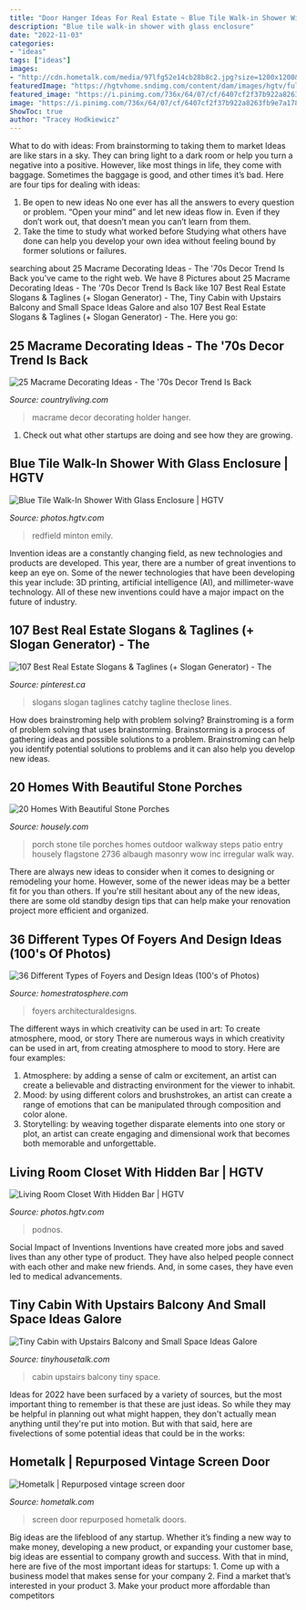 ```yaml
---
title: "Door Hanger Ideas For Real Estate ~ Blue Tile Walk-in Shower With Glass Enclosure"
description: "Blue tile walk-in shower with glass enclosure"
date: "2022-11-03"
categories:
- "ideas"
tags: ["ideas"]
images:
- "http://cdn.hometalk.com/media/97lfg52e14cb28b8c2.jpg?size=1200x1200&amp;nocrop=1"
featuredImage: "https://hgtvhome.sndimg.com/content/dam/images/hgtv/fullset/2015/4/22/2/CI-Robert-Stuart-Interiors_Small-Space-Solutions_closet-bar-storage_v.jpg.rend.hgtvcom.966.1288.suffix/1429739130537.jpeg"
featured_image: "https://i.pinimg.com/736x/64/07/cf/6407cf2f37b922a8263fb9e7a178fa43.jpg"
image: "https://i.pinimg.com/736x/64/07/cf/6407cf2f37b922a8263fb9e7a178fa43.jpg"
ShowToc: true
author: "Tracey Hodkiewicz"
---
```



What to do with ideas: From brainstorming to taking them to market
Ideas are like stars in a sky. They can bring light to a dark room or help you turn a negative into a positive. However, like most things in life, they come with baggage. Sometimes the baggage is good, and other times it’s bad. Here are four tips for dealing with ideas:
1. Be open to new ideas 
No one ever has all the answers to every question or problem. “Open your mind” and let new ideas flow in. Even if they don’t work out, that doesn’t mean you can’t learn from them. 
2. Take the time to study what worked before 
Studying what others have done can help you develop your own idea without feeling bound by former solutions or failures.

	

		
searching about 25 Macrame Decorating Ideas - The &#039;70s Decor Trend Is Back you've came to the right web. We have 8 Pictures about 25 Macrame Decorating Ideas - The &#039;70s Decor Trend Is Back like 107 Best Real Estate Slogans &amp; Taglines (+ Slogan Generator) - The, Tiny Cabin with Upstairs Balcony and Small Space Ideas Galore and also 107 Best Real Estate Slogans &amp; Taglines (+ Slogan Generator) - The. Here you go:
		
    
## 25 Macrame Decorating Ideas - The &#039;70s Decor Trend Is Back

<img loading=lazy src="http://clv.h-cdn.co/assets/17/04/1485277701-macrame-plant-holder-etsy-boho-choco.jpg" onerror="this.onerror=null;this.src='https://tse3.mm.bing.net/th?id=OIP.eN6nk4c8GilUMVODvaj9kQHaLd&amp;pid=15.1';" alt="25 Macrame Decorating Ideas - The &#039;70s Decor Trend Is Back">

_Source: countryliving.com_

>macrame decor decorating holder hanger. 

	

1. Check out what other startups are doing and see how they are growing.

    
## Blue Tile Walk-In Shower With Glass Enclosure | HGTV

<img loading=lazy src="https://hgtvhome.sndimg.com/content/dam/images/hgtv/fullset/2014/5/22/0/original_Andrea-Monath-Schumacher-Moroccan-tile-walk-in-shower.jpg.rend.hgtvcom.966.1288.suffix/1437163596593.jpeg" onerror="this.onerror=null;this.src='https://tse3.mm.bing.net/th?id=OIP.UHKmSDQ7A-CdJuLfw75IIAHaJ4&amp;pid=15.1';" alt="Blue Tile Walk-In Shower With Glass Enclosure | HGTV">

_Source: photos.hgtv.com_

>redfield minton emily. 

	

Invention ideas are a constantly changing field, as new technologies and products are developed. This year, there are a number of great inventions to keep an eye on. Some of the newer technologies that have been developing this year include: 3D printing, artificial intelligence (AI), and millimeter-wave technology. All of these new inventions could have a major impact on the future of industry.

    
## 107 Best Real Estate Slogans &amp; Taglines (+ Slogan Generator) - The

<img loading=lazy src="https://i.pinimg.com/736x/64/07/cf/6407cf2f37b922a8263fb9e7a178fa43.jpg" onerror="this.onerror=null;this.src='https://tse4.mm.bing.net/th?id=OIP.8UTt4OMtpjpBXmvK8XSyKQHaLH&amp;pid=15.1';" alt="107 Best Real Estate Slogans &amp; Taglines (+ Slogan Generator) - The">

_Source: pinterest.ca_

>slogans slogan taglines catchy tagline theclose lines. 

	

How does brainstroming help with problem solving?
Brainstroming is a form of problem solving that uses brainstorming. Brainstorming is a process of gathering ideas and possible solutions to a problem. Brainstroming can help you identify potential solutions to problems and it can also help you develop new ideas.

    
## 20 Homes With Beautiful Stone Porches

<img loading=lazy src="http://housely.com/wp-content/uploads/2016/10/Jo-Lincoln-Walkway-1.jpg" onerror="this.onerror=null;this.src='https://tse1.mm.bing.net/th?id=OIP.ZZw0-qVeCoRDMrsUJWEUzgHaFj&amp;pid=15.1';" alt="20 Homes With Beautiful Stone Porches">

_Source: housely.com_

>porch stone tile porches homes outdoor walkway steps patio entry housely flagstone 2736 albaugh masonry wow inc irregular walk way. 

	

There are always new ideas to consider when it comes to designing or remodeling your home. However, some of the newer ideas may be a better fit for you than others. If you're still hesitant about any of the new ideas, there are some old standby design tips that can help make your renovation project more efficient and organized.

    
## 36 Different Types Of Foyers And Design Ideas (100&#039;s Of Photos)

<img loading=lazy src="https://www.homestratosphere.com/wp-content/uploads/2017/05/arch-det-luxury-craftsman-home2017-05-11-at-2.36.54-PM-4.jpg" onerror="this.onerror=null;this.src='https://tse4.mm.bing.net/th?id=OIP.rO0-1OlGqbnJ_P-ppvkR3gHaLN&amp;pid=15.1';" alt="36 Different Types of Foyers and Design Ideas (100&#039;s of Photos)">

_Source: homestratosphere.com_

>foyers architecturaldesigns. 

	

The different ways in which creativity can be used in art: To create atmosphere, mood, or story
There are numerous ways in which creativity can be used in art, from creating atmosphere to mood to story. Here are four examples:
1. Atmosphere: by adding a sense of calm or excitement, an artist can create a believable and distracting environment for the viewer to inhabit.
2. Mood: by using different colors and brushstrokes, an artist can create a range of emotions that can be manipulated through composition and color alone.
3. Storytelling: by weaving together disparate elements into one story or plot, an artist can create engaging and dimensional work that becomes both memorable and unforgettable.

    
## Living Room Closet With Hidden Bar | HGTV

<img loading=lazy src="https://hgtvhome.sndimg.com/content/dam/images/hgtv/fullset/2015/4/22/2/CI-Robert-Stuart-Interiors_Small-Space-Solutions_closet-bar-storage_v.jpg.rend.hgtvcom.966.1288.suffix/1429739130537.jpeg" onerror="this.onerror=null;this.src='https://tse4.mm.bing.net/th?id=OIP.3n6iikFx6IF9Aosq3fnNzQHaJ4&amp;pid=15.1';" alt="Living Room Closet With Hidden Bar | HGTV">

_Source: photos.hgtv.com_

>podnos. 

	

Social Impact of Inventions
Inventions have created more jobs and saved lives than any other type of product. They have also helped people connect with each other and make new friends. And, in some cases, they have even led to medical advancements.

    
## Tiny Cabin With Upstairs Balcony And Small Space Ideas Galore

<img loading=lazy src="https://tinyhousetalk.com/wp-content/uploads/small-cabin-with-upstairs-balcony-01.jpg" onerror="this.onerror=null;this.src='https://tse4.mm.bing.net/th?id=OIP.JL-9pL_zqchWPyPY4T3XCgHaE8&amp;pid=15.1';" alt="Tiny Cabin with Upstairs Balcony and Small Space Ideas Galore">

_Source: tinyhousetalk.com_

>cabin upstairs balcony tiny space. 

	

Ideas for 2022 have been surfaced by a variety of sources, but the most important thing to remember is that these are just ideas. So while they may be helpful in planning out what might happen, they don't actually mean anything until they're put into motion. But with that said, here are fivelections of some potential ideas that could be in the works: 

    
## Hometalk | Repurposed Vintage Screen Door

<img loading=lazy src="http://cdn.hometalk.com/media/97lfg52e14cb28b8c2.jpg?size=1200x1200&amp;nocrop=1" onerror="this.onerror=null;this.src='https://tse1.mm.bing.net/th?id=OIP.Nu2wG43_Q9YCrfWpyHJFWwHaKM&amp;pid=15.1';" alt="Hometalk | Repurposed vintage screen door">

_Source: hometalk.com_

>screen door repurposed hometalk doors. 

	

Big ideas are the lifeblood of any startup. Whether it’s finding a new way to make money, developing a new product, or expanding your customer base, big ideas are essential to company growth and success. With that in mind, here are five of the most important ideas for startups: 1. Come up with a business model that makes sense for your company 2. Find a market that’s interested in your product 3. Make your product more affordable than competitors 
